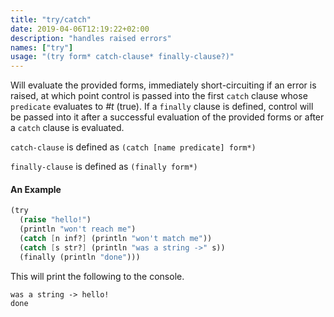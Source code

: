 ```yaml
---
title: "try/catch"
date: 2019-04-06T12:19:22+02:00
description: "handles raised errors"
names: ["try"]
usage: "(try form* catch-clause* finally-clause?)"
---
```


Will evaluate the provided forms, immediately short-circuiting if an error is raised, at which point control is passed into the first `catch` clause whose `predicate` evaluates to _#t_ (true). If a `finally` clause is defined, control will be passed into it after a successful evaluation of the provided forms or after a `catch` clause is evaluated.

`catch-clause` is defined as `(catch [name predicate] form*)`

`finally-clause` is defined as `(finally form*)`

#### An Example

```scheme
(try
  (raise "hello!")
  (println "won't reach me")
  (catch [n inf?] (println "won't match me"))
  (catch [s str?] (println "was a string ->" s))
  (finally (println "done")))
```

This will print the following to the console.

```
was a string -> hello!
done
```
